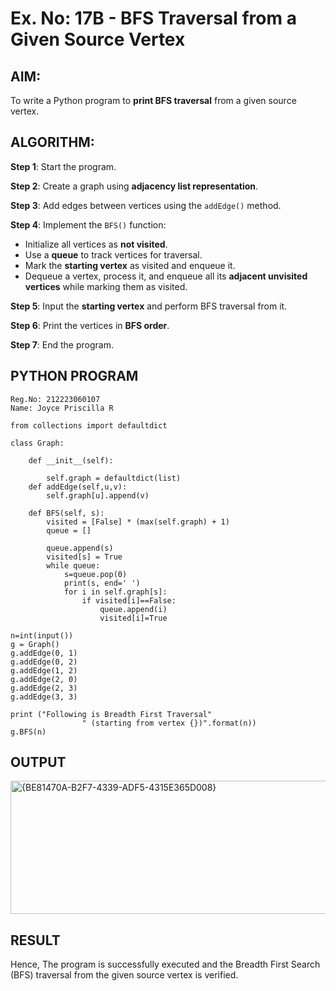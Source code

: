 # Ex. No: 17B - BFS Traversal from a Given Source Vertex

## AIM:
To write a Python program to **print BFS traversal** from a given source vertex.

## ALGORITHM:

**Step 1**: Start the program.

**Step 2**: Create a graph using **adjacency list representation**.

**Step 3**: Add edges between vertices using the `addEdge()` method.

**Step 4**: Implement the `BFS()` function:
- Initialize all vertices as **not visited**.
- Use a **queue** to track vertices for traversal.
- Mark the **starting vertex** as visited and enqueue it.
- Dequeue a vertex, process it, and enqueue all its **adjacent unvisited vertices** while marking them as visited.

**Step 5**: Input the **starting vertex** and perform BFS traversal from it.

**Step 6**: Print the vertices in **BFS order**.

**Step 7**: End the program.

## PYTHON PROGRAM

```
Reg.No: 212223060107
Name: Joyce Priscilla R

from collections import defaultdict

class Graph:

	def __init__(self):

		self.graph = defaultdict(list)
	def addEdge(self,u,v):
		self.graph[u].append(v)

	def BFS(self, s):
		visited = [False] * (max(self.graph) + 1)
		queue = []

		queue.append(s)
		visited[s] = True
		while queue:
		    s=queue.pop(0)
		    print(s, end=' ')
		    for i in self.graph[s]:
		        if visited[i]==False:
		            queue.append(i)
		            visited[i]=True

n=int(input())
g = Graph()
g.addEdge(0, 1)
g.addEdge(0, 2)
g.addEdge(1, 2)
g.addEdge(2, 0)
g.addEdge(2, 3)
g.addEdge(3, 3)

print ("Following is Breadth First Traversal"
				" (starting from vertex {})".format(n))
g.BFS(n)

```

## OUTPUT

<img width="1174" height="213" alt="{BE81470A-B2F7-4339-ADF5-4315E365D008}" src="https://github.com/user-attachments/assets/59adb6a2-610f-4383-92d8-a40df3209782" />

## RESULT

Hence, The program is successfully executed and the Breadth First Search (BFS) traversal from the given source vertex is verified.
